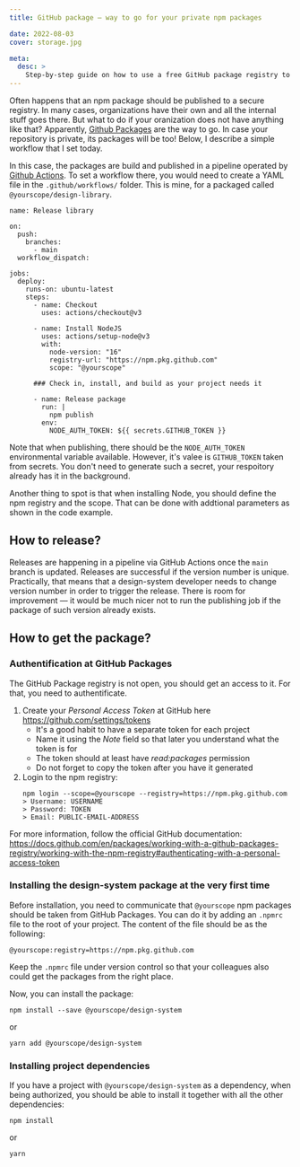 ```yaml
---
title: GitHub package — way to go for your private npm packages

date: 2022-08-03
cover: storage.jpg

meta:
  desc: >
    Step-by-step guide on how to use a free GitHub package registry to store private npm packages (often needed for he design systems). The article shows how to set up an automatic workflow for publishing and how to get the packages in use.
---
```


<div data-excerpt>

Often happens that an npm package should be published to a secure registry. In many cases, organizations have their own and all the internal stuff goes there. But what to do if your oranization does not have anything like that? Apparently, [Github Packages](https://docs.github.com/en/packages) are the way to go. In case your repository is private, its packages will be too! Below, I describe a simple workflow that I set today.

</div>

In this case, the packages are build and published in a pipeline operated by [Github Actions](https://github.com/features/actions). To set a workflow there, you would need to create a YAML file in the `.github/workflows/` folder. This is mine, for a packaged called `@yourscope/design-library`.

```
name: Release library

on:
  push:
    branches:
      - main
  workflow_dispatch:

jobs:
  deploy:
    runs-on: ubuntu-latest
    steps:
      - name: Checkout
        uses: actions/checkout@v3

      - name: Install NodeJS
        uses: actions/setup-node@v3
        with:
          node-version: "16"
          registry-url: "https://npm.pkg.github.com"
          scope: "@yourscope"

      ### Check in, install, and build as your project needs it

      - name: Release package
        run: |
          npm publish
        env:
          NODE_AUTH_TOKEN: ${{ secrets.GITHUB_TOKEN }}
```

Note that when publishing, there should be the `NODE_AUTH_TOKEN` environmental variable available. However, it's valee is `GITHUB_TOKEN` taken from secrets. You don't need to generate such a secret, your respoitory already has it in the background.

Another thing to spot is that when installing Node, you should define the npm registry and the scope. That can be done with addtional parameters as shown in the code example.

## How to release?

Releases are happening in a pipeline via GitHub Actions once the `main` branch is updated. Releases are successful if the version number is unique. Practically, that means that a design-system developer needs to change version number in order to trigger the release. There is room for improvement — it would be much nicer not to run the publishing job if the package of such version already exists.

## How to get the package?

### Authentification at GitHub Packages

The GitHub Package registry is not open, you should get an access to it. For that, you need to authentificate.

1. Create your _Personal Access Token_ at GitHub here https://github.com/settings/tokens
   - It's a good habit to have a separate token for each project
   - Name it using the _Note_ field so that later you understand what the token is for
   - The token should at least have _read:packages_ permission
   - Do not forget to copy the token after you have it generated
2. Login to the npm registry:
   ```
   npm login --scope=@yourscope --registry=https://npm.pkg.github.com
   > Username: USERNAME
   > Password: TOKEN
   > Email: PUBLIC-EMAIL-ADDRESS
   ```

For more information, follow the official GitHub documentation: https://docs.github.com/en/packages/working-with-a-github-packages-registry/working-with-the-npm-registry#authenticating-with-a-personal-access-token

### Installing the design-system package at the very first time

Before installation, you need to communicate that `@yourscope` npm packages should
be taken from GitHub Packages. You can do it by adding an `.npmrc` file to the root of your project. The content of the file should be as the following:

```
@yourscope:registry=https://npm.pkg.github.com
```

Keep the `.npmrc` file under version control so that your colleagues also could get the packages from the right place.

Now, you can install the package:

```
npm install --save @yourscope/design-system
```

or

```
yarn add @yourscope/design-system
```

### Installing project dependencies

If you have a project with `@yourscope/design-system` as a dependency, when being authorized, you should be able to install it together with all the other dependencies:

```
npm install
```

or

```
yarn
```
